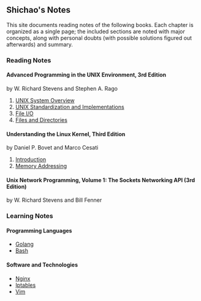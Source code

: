 ## Shichao's Notes

This site documents reading notes of the following books. Each chapter is organized as a single page; the included sections are noted with major concepts, along with personal doubts (with possible solutions figured out afterwards) and summary.

### Reading Notes

#### Advanced Programming in the UNIX Environment, 3rd Edition

by W. Richard Stevens and Stephen A. Rago

1. [UNIX System Overview](apue/ch1.md)
2. [UNIX Standardization and Implementations](apue/ch2.md)
3. [File I/O](apue/ch3.md)
4. [Files and Directories](apue/ch4.md)

#### Understanding the Linux Kernel, Third Edition

by Daniel P. Bovet and Marco Cesati

1. [Introduction](utlk/ch1.md)
1. [Memory Addressing](utlk/ch2.md)

#### Unix Network Programming, Volume 1: The Sockets Networking API (3rd Edition)

by W. Richard Stevens and Bill Fenner

### Learning Notes

#### Programming Languages

* [Golang](golang/index.md)
* [Bash](bash/index.md)

#### Software and Technologies

* [Nginx](nginx/index.md)
* [Iptables](iptables/index.md)
* [Vim](vim/index.md)
